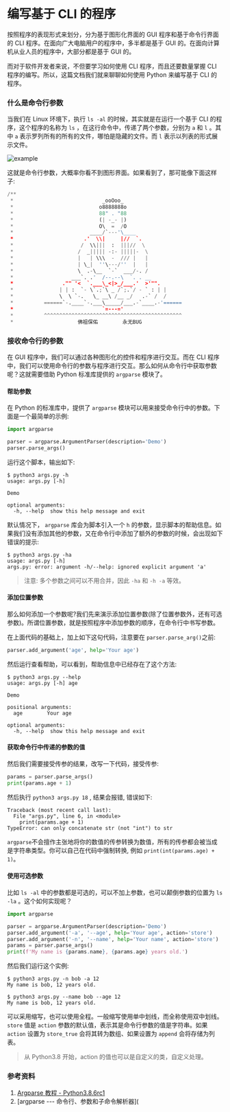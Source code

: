 # 编写基于 CLI 的程序

按照程序的表现形式来划分，分为基于图形化界面的 GUI 程序和基于命令行界面的 CLI 程序。在面向广大电脑用户的程序中，多半都是基于 GUI 的。在面向计算机从业人员的程序中，大部分都是基于 GUI 的。

而对于软件开发者来说，不但要学习如何使用 CLI 程序，而且还要数量掌握 CLI  程序的编写。所以，这篇文档我们就来聊聊如何使用 Python 来编写基于 CLI 的程序。

### 什么是命令行参数

当我们在 Linux 环境下，执行 `ls -al` 的时候，其实就是在运行一个基于 CLI 的程序，这个程序的名称为 `ls` ，在这行命令中，传递了两个参数，分别为 `a` 和 `l` 。其中 `a` 表示罗列所有的所有的文件，哪怕是隐藏的文件。而 `l` 表示以列表的形式展示文件。

<img src="http://file-linker.oss-cn-hangzhou.aliyuncs.com/gr3OoHohHk1TnKMJeBva.png" alt="example"/>

这就是命令行参数，大概率你看不到图形界面。如果看到了，那可能像下面这样子:

```python
/**
 *                             _ooOoo_
 *                            o8888888o
 *                            88" . "88
 *                            (| -_- |)
 *                            O\  =  /O
 *                         ____/`---'\____
 *                       .'  \\|     |//  `.
 *                      /  \\|||  :  |||//  \
 *                     /  _||||| -:- |||||-  \
 *                     |   | \\\  -  /// |   |
 *                     | \_|  ''\---/''  |   |
 *                     \  .-\__  `-`  ___/-. /
 *                   ___`. .'  /--.--\  `. . __
 *                ."" '<  `.___\_<|>_/___.'  >'"".
 *               | | :  `- \`.;`\ _ /`;.`/ - ` : | |
 *               \  \ `-.   \_ __\ /__ _/   .-` /  /
 *          ======`-.____`-.___\_____/___.-`____.-'======
 *                             `=---='
 *          ^^^^^^^^^^^^^^^^^^^^^^^^^^^^^^^^^^^^^^^^^^^^^
 *                     佛祖保佑        永无BUG
```

### 接收命令行的参数

在 GUI 程序中，我们可以通过各种图形化的控件和程序进行交互。而在 CLI 程序中，我们可以使用命令行的参数与程序进行交互。那么如何从命令行中获取参数呢？这就需要借助 Python 标准库提供的 `argparse` 模块了。

#### 帮助参数

在 Python 的标准库中，提供了 `argparse` 模块可以用来接受命令行中的参数。下面是一个最简单的示例:

```python
import argparse

parser = argparse.ArgumentParser(description='Demo')
parser.parse_args()
```

运行这个脚本，输出如下:

```shell
$ python3 args.py -h
usage: args.py [-h]

Demo

optional arguments:
  -h, --help  show this help message and exit
```

默认情况下， `argparse` 库会为脚本引入一个 `h` 的参数，显示脚本的帮助信息。如果我们没有添加其他的参数，又在命令行中添加了额外的参数的时候，会出现如下错误的提示:

```shell
$ python3 args.py -ha
usage: args.py [-h]
args.py: error: argument -h/--help: ignored explicit argument 'a'
```

> 注意: 多个参数之间可以不用合并，因此 `-ha` 和 `-h -a` 等效。


#### 添加位置参数

那么如何添加一个参数呢?我们先来演示添加位置参数(除了位置参数外，还有可选参数)。所谓位置参数，就是按照程序中添加参数的顺序，在命令行中书写参数。

在上面代码的基础上，加上如下这句代码，注意要在 `parser.parse_arg()`之前:

```python
parser.add_argument('age', help='Your age')
```

然后运行查看帮助，可以看到，帮助信息中已经存在了这个方法:

```shell
$ python3 args.py --help
usage: args.py [-h] age

Demo

positional arguments:
  age        Your age

optional arguments:
  -h, --help  show this help message and exit
```

#### 获取命令行中传递的参数的值

然后我们需要接受传参的结果，改写一下代码，接受传参:

```python
params = parser.parse_args()
print(params.age + 1)
```

然后执行 `python3 args.py 18` , 结果会报错, 错误如下:

```
Traceback (most recent call last):
  File "args.py", line 6, in <module>
    print(params.age + 1)
TypeError: can only concatenate str (not "int") to str
```

`argparse`不会擅作主张地将你的数值的传参转换为数值，所有的传参都会被当成是字符串类型。你可以自己在代码中强制转换, 例如 `print(int(params.age) + 1)`。

#### 使用可选参数

比如 `ls -al` 中的参数都是可选的，可以不加上参数，也可以颠倒参数的位置为 `ls -la` 。这个如何实现呢？

```python
import argparse

parser = argparse.ArgumentParser(description='Demo')
parser.add_argument('-a', '--age', help='Your age', action='store')
parser.add_argument('-n', '--name', help='Your name', action='store')
params = parser.parse_args()
print(f'My name is {params.name}, {params.age} years old.')
```

然后我们运行这个实例:

```shell
$ python3 args.py -n bob -a 12
My name is bob, 12 years old.

$ python3 args.py --name bob --age 12
My name is bob, 12 years old.
```

可以采用缩写，也可以使用全程。一般缩写使用单中划线，而全称使用双中划线。 `store` 值是 `action` 参数的默认值，表示其是命令行参数的值是字符串。如果 `action` 设置为 `store_true` 会将其转为数组、如果设置为 `append` 会将存储为列表。

> 从 Python3.8 开始，action 的值也可以是自定义的类，自定义处理。



### 参考资料

1. [Argparse 教程 - Python3.8.6rc1](https://docs.python.org/zh-cn/3/howto/argparse.html#id1)
2. [argparse --- 命令行、参数和子命令解析器](